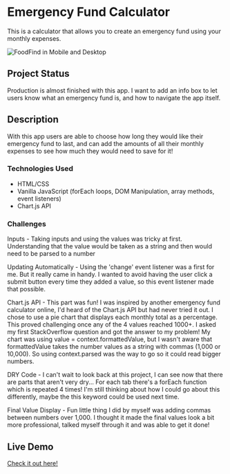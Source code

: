 # Emergency Fund Calculator

This is a calculator that allows you to create an emergency fund using your monthly expenses.

![FoodFind in Mobile and Desktop](/images/appInDevices.png?raw=true "Apps in Devices")

## Project Status

Production is almost finished with this app. I want to add an info box to let users know what an emergency fund is, and how to navigate the app itself.

## Description

With this app users are able to choose how long they would like their emergency fund to last, and can add the amounts of all their monthly expenses to see how much they would need to save for it!

### Technologies Used

- HTML/CSS
- Vanilla JavaScript (forEach loops, DOM Manipulation, array methods, event listeners)
- Chart.js API

### Challenges

Inputs - Taking inputs and using the values was tricky at first. Understanding that the value would be taken as a string and then would need to be parsed to a number

Updating Automatically - Using the 'change' event listener was a first for me. But it really came in handy. I wanted to avoid having the user click a submit button every time they added a value, so this event listener made that possible.

Chart.js API - This part was fun! I was inspired by another emergency fund calculator online, I'd heard of the Chart.js API but had never tried it out. I chose to use a pie chart that displays each monthly total as a percentage. This proved challenging once any of the 4 values reached 1000+. I asked my first StackOverflow question and got the answer to my problem! My chart was using value = context.formattedValue, but I wasn't aware that formattedValue takes the number values as a string with commas (1,000 or 10,000). So using context.parsed was the way to go so it could read bigger numbers.

DRY Code - I can't wait to look back at this project, I can see now that there are parts that aren't very dry... For each tab there's a forEach function which is repeated 4 times! I'm still thinking about how I could go about this differently, maybe the this keyword could be used next time.

Final Value Display - Fun little thing I did by myself was adding commas between numbers over 1,000. I thought it made the final values look a bit more professional, talked myself through it and was able to get it done!

## Live Demo

[Check it out here!](https://danacarroll.com/eCalc)
